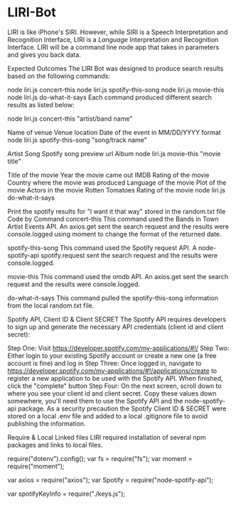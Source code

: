 # LIRI-Bot
LIRI is like iPhone's SIRI. However, while SIRI is a Speech Interpretation and Recognition Interface, LIRI is a _Language_ Interpretation and Recognition Interface. LIRI will be a command line node app that takes in parameters and gives you back data.


Expected Outcomes
The LIRI Bot was designed to produce search results based on the following commands:

node liri.js concert-this
node liri.js spotify-this-song
node liri.js movie-this
node liri.js do-what-it-says
Each command produced different search results as listed below:

node liri.js concert-this "artist/band name"

Name of venue
Venue location
Date of the event in MM/DD/YYYY format
node liri.js spotify-this-song "song/track name"

Artist
Song
Spotify song preview url
Album
node liri.js movie-this "movie title"

Title of the movie
Year the movie came out
IMDB Rating of the movie
Country where the movie was produced
Language of the movie
Plot of the movie
Actors in the movie
Rotten Tomatoes Rating of the movie
node liri.js do-what-it-says

Print the spotify results for "I want it that way" stored in the random.txt file
Code by Command
concert-this
This command used the Bands in Town Artist Events API. An axios.get sent the search request and the results were console.logged using moment to change the format of the returned date.

    

spotify-this-song
This command used the Spotify request API. A node-spotify-api spotify.request sent the search request and the results were console.logged.

movie-this
This command used the omdb API. An axios.get sent the search request and the results were console.logged.

do-what-it-says
This command pulled the spotify-this-song information from the local random.txt file.


Spotify API, Client ID & Client SECRET
The Spotify API requires developers to sign up and generate the necessary API credentials (client id and client secret):

Step One: Visit https://developer.spotify.com/my-applications/#!/
Step Two: Either login to your existing Spotify account or create a new one (a free account is fine) and log in
Step Three: Once logged in, navigate to https://developer.spotify.com/my-applications/#!/applications/create to register a new application to be used with the Spotify API. When finished, click the "complete" button
Step Four: On the next screen, scroll down to where you see your client id and client secret. Copy these values down somewhere, you'll need them to use the Spotify API and the node-spotify-api package.
As a security precaution the Spotify Client ID & SECRET were stored on a local .env file and added to a local .gitignore file to avoid publishing the information.


Require & Local Linked files
LIRI required installation of several npm packages and links to local files.

require("dotenv").config();
var fs = require("fs");
var moment = require("moment");

var axios = require("axios");
var Spotify = require("node-spotify-api");

var spotifyKeyInfo = require("./keys.js");
